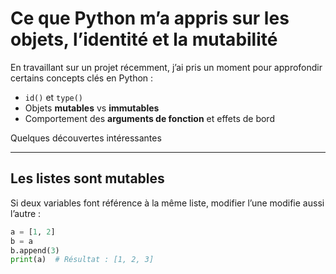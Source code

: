 # Ce que Python m’a appris sur les objets, l’identité et la mutabilité

En travaillant sur un projet récemment, j’ai pris un moment pour approfondir certains concepts clés en Python :

-  `id()` et `type()`
-  Objets **mutables** vs **immutables**
-  Comportement des **arguments de fonction** et effets de bord

Quelques découvertes intéressantes

---

## Les listes sont mutables

Si deux variables font référence à la même liste, modifier l’une modifie aussi l’autre :

```python
a = [1, 2]
b = a
b.append(3)
print(a)  # Résultat : [1, 2, 3]
